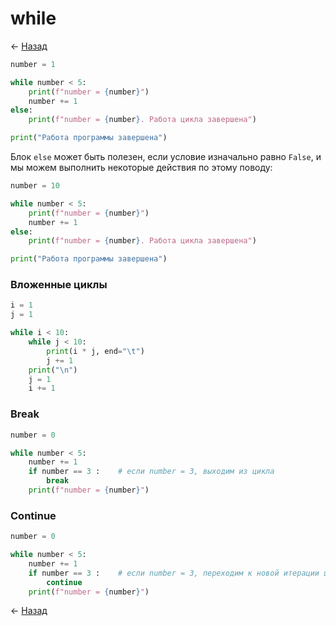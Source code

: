 # while

← [Назад][back]

```python
number = 1

while number < 5:
    print(f"number = {number}")
    number += 1
else:
    print(f"number = {number}. Работа цикла завершена")

print("Работа программы завершена")
```

Блок `else` может быть полезен, если условие изначально равно `False`, и мы можем выполнить некоторые действия по этому
поводу:

```python
number = 10

while number < 5:
    print(f"number = {number}")
    number += 1
else:
    print(f"number = {number}. Работа цикла завершена")

print("Работа программы завершена")
```

### Вложенные циклы

```python
i = 1
j = 1

while i < 10:
    while j < 10:
        print(i * j, end="\t")
        j += 1
    print("\n")
    j = 1
    i += 1
```

### Break

```python
number = 0

while number < 5:
    number += 1
    if number == 3 :    # если number = 3, выходим из цикла
        break
    print(f"number = {number}")
```

### Continue

```python
number = 0

while number < 5:
    number += 1
    if number == 3 :    # если number = 3, переходим к новой итерации цикла
        continue
    print(f"number = {number}")
```

← [Назад][back]

[back]: <.> "Назад к оглавлению"